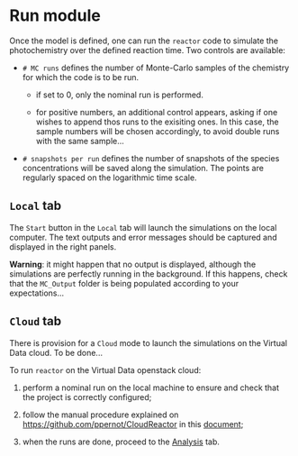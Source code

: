 # __Run__ module

Once the model is defined, one can run the `reactor` code to
simulate the photochemistry over the defined reaction time.
Two controls are available:

* `# MC runs` defines the number of Monte-Carlo samples
of the chemistry for which the code is to be run.

    + if set to 0, only the nominal run is performed.

    + for positive numbers, an additional control appears,
    asking if one wishes to append thos runs to the exisiting
    ones. In this case, the sample numbers will be chosen 
    accordingly, to avoid double runs with the same sample...

* `# snapshots per run` defines the number of snapshots of the
species concentrations will be saved along the simulation. 
The points are regularly spaced on the logarithmic time scale.

## `Local` tab

The `Start` button in the `Local` tab will launch the simulations
on the local computer. 
The text outputs and error messages should be captured and displayed 
in the right panels.

__Warning__: it might happen that no output is displayed, although
the simulations are perfectly running in the background.
If this happens, check that the `MC_Output` folder is being 
populated according to your expectations...

## `Cloud` tab

There is provision for a `Cloud` mode to launch the
simulations on the Virtual Data cloud. To be done...

To run `reactor` on the Virtual Data openstack cloud:

1. perform a nominal run on the local machine to ensure 
and check that the project is correctly configured;

2. follow the manual procedure explained on 
<https://github.com/ppernot/CloudReactor> in this
[document](https://github.com/ppernot/CloudReactor/blob/master/Doc/CloudReactor.pdf);

3. when the runs are done, proceed to the [Analysis](4-analysis.html) tab.

